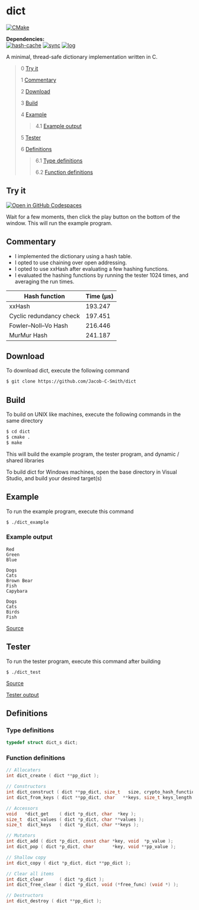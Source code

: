 # dict
[![CMake](https://github.com/Jacob-C-Smith/dict/actions/workflows/cmake.yml/badge.svg)](https://github.com/Jacob-C-Smith/dict/actions/workflows/cmake.yml)

**Dependencies:**\
[![hash-cache](https://github.com/Jacob-C-Smith/hash-cache/actions/workflows/cmake.yml/badge.svg)](https://github.com/Jacob-C-Smith/hash-cache/actions/workflows/cmake.yml)
[![sync](https://github.com/Jacob-C-Smith/sync/actions/workflows/cmake.yml/badge.svg)](https://github.com/Jacob-C-Smith/sync/actions/workflows/cmake.yml)
[![log](https://github.com/Jacob-C-Smith/log/actions/workflows/cmake.yml/badge.svg)](https://github.com/Jacob-C-Smith/log/actions/workflows/cmake.yml)

 A minimal, thread-safe dictionary implementation written in C. 

 > 0 [Try it](#try-it)
 >
 > 1 [Commentary](#commentary)
 > 
 > 2 [Download](#download)
 >
 > 3 [Build](#build)
 >
 > 4 [Example](#example)
 >
 >> 4.1 [Example output](#example-output)
 >
 > 5 [Tester](#tester)
 >
 > 6 [Definitions](#definitions)
 >
 >> 6.1 [Type definitions](#type-definitions)
 >>
 >> 6.2 [Function definitions](#function-definitions)

## Try it
[![Open in GitHub Codespaces](https://github.com/codespaces/badge.svg)](https://codespaces.new/Jacob-C-Smith/dict?quickstart=1)

Wait for a few moments, then click the play button on the bottom of the window. This will run the example program.

 ## Commentary
 - I implemented the dictionary using a hash table.
 - I opted to use chaining over open addressing.
 - I opted to use xxHash after evaluating a few hashing functions.
 - I evaluated the hashing functions by running the tester 1024 times, and averaging the run times.
 
 | Hash function           | Time (μs) |
 |-------------------------|-----------|
 | xxHash                  | 193.247   |
 | Cyclic redundancy check | 197.451   |
 | Fowler–Noll–Vo Hash     | 216.446   |
 | MurMur Hash             | 241.187   |

 ## Download
 To download dict, execute the following command
 ```bash
 $ git clone https://github.com/Jacob-C-Smith/dict
 ```
 ## Build
 To build on UNIX like machines, execute the following commands in the same directory
 ```bash
 $ cd dict
 $ cmake .
 $ make
 ```
  This will build the example program, the tester program, and dynamic / shared libraries

  To build dict for Windows machines, open the base directory in Visual Studio, and build your desired target(s)
 ## Example
 To run the example program, execute this command
 ```
 $ ./dict_example
 ```
 ### Example output
 ```
Red
Green
Blue

Dogs
Cats
Brown Bear
Fish
Capybara

Dogs
Cats
Birds
Fish
 ```
 [Source](main.c)
## Tester
 To run the tester program, execute this command after building
 ```
 $ ./dict_test
 ```
 [Source](dict_test.c)
 
 [Tester output](test_output.txt)
 ## Definitions
 ### Type definitions
 ```c
 typedef struct dict_s dict;
 ```
 ### Function definitions
 ```c 
 // Allocaters
 int dict_create ( dict **pp_dict );
 
 // Constructors
 int dict_construct ( dict **pp_dict, size_t   size, crypto_hash_function_64_t pfn_hash_function );
 int dict_from_keys ( dict **pp_dict, char   **keys, size_t keys_length );
 
 // Accessors
 void   *dict_get    ( dict *p_dict, char  *key );
 size_t  dict_values ( dict *p_dict, char **values );
 size_t  dict_keys   ( dict *p_dict, char **keys );
 
 // Mutators
 int dict_add ( dict *p_dict, const char *key, void  *p_value );
 int dict_pop ( dict *p_dict, char       *key, void **pp_value );
 
 // Shallow copy
 int dict_copy ( dict *p_dict, dict **pp_dict );
 
 // Clear all items
 int dict_clear      ( dict *p_dict );
 int dict_free_clear ( dict *p_dict, void (*free_func) (void *) );

 // Destructors
 int dict_destroy ( dict **pp_dict );
 ```

